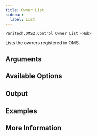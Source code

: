 ```yaml
---
title: Owner List
sidebar:
  label: List
---
```


`Paritech.OMS2.Control Owner List <Hub>`

Lists the owners registered in OMS.

## Arguments

## Available Options

## Output

## Examples

## More Information
